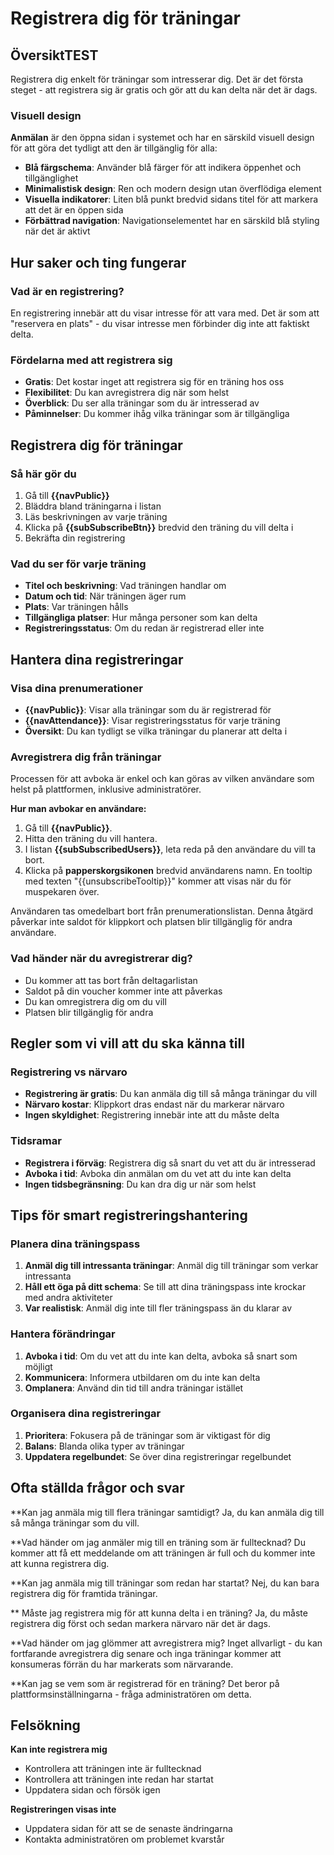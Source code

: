# Registrera dig för träningar

## ÖversiktTEST

Registrera dig enkelt för träningar som intresserar dig. Det är det första steget - att registrera sig är gratis och gör att du kan delta när det är dags.

### Visuell design
**Anmälan** är den öppna sidan i systemet och har en särskild visuell design för att göra det tydligt att den är tillgänglig för alla:
- **Blå färgschema**: Använder blå färger för att indikera öppenhet och tillgänglighet
- **Minimalistisk design**: Ren och modern design utan överflödiga element
- **Visuella indikatorer**: Liten blå punkt bredvid sidans titel för att markera att det är en öppen sida
- **Förbättrad navigation**: Navigationselementet har en särskild blå styling när det är aktivt

## Hur saker och ting fungerar

### Vad är en registrering?
En registrering innebär att du visar intresse för att vara med. Det är som att "reservera en plats" - du visar intresse men förbinder dig inte att faktiskt delta.

### Fördelarna med att registrera sig
- **Gratis**: Det kostar inget att registrera sig för en träning hos oss
- **Flexibilitet**: Du kan avregistrera dig när som helst
- **Överblick**: Du ser alla träningar som du är intresserad av
- **Påminnelser**: Du kommer ihåg vilka träningar som är tillgängliga

## Registrera dig för träningar

### Så här gör du
1. Gå till **{{navPublic}}**
2. Bläddra bland träningarna i listan
3. Läs beskrivningen av varje träning
4. Klicka på **{{subSubscribeBtn}}** bredvid den träning du vill delta i
5. Bekräfta din registrering

### Vad du ser för varje träning
- **Titel och beskrivning**: Vad träningen handlar om
- **Datum och tid**: När träningen äger rum
- **Plats**: Var träningen hålls
- **Tillgängliga platser**: Hur många personer som kan delta
- **Registreringsstatus**: Om du redan är registrerad eller inte

## Hantera dina registreringar

### Visa dina prenumerationer
- **{{navPublic}}**: Visar alla träningar som du är registrerad för
- **{{navAttendance}}**: Visar registreringsstatus för varje träning
- **Översikt**: Du kan tydligt se vilka träningar du planerar att delta i

### Avregistrera dig från träningar
Processen för att avboka är enkel och kan göras av vilken användare som helst på plattformen, inklusive administratörer.

**Hur man avbokar en användare:**
1. Gå till **{{navPublic}}**.
2. Hitta den träning du vill hantera.
3. I listan **{{subSubscribedUsers}}**, leta reda på den användare du vill ta bort.
4. Klicka på **papperskorgsikonen** bredvid användarens namn. En tooltip med texten "{{unsubscribeTooltip}}" kommer att visas när du för muspekaren över.

Användaren tas omedelbart bort från prenumerationslistan. Denna åtgärd påverkar inte saldot för klippkort och platsen blir tillgänglig för andra användare.

### Vad händer när du avregistrerar dig?
- Du kommer att tas bort från deltagarlistan
- Saldot på din voucher kommer inte att påverkas
- Du kan omregistrera dig om du vill
- Platsen blir tillgänglig för andra

## Regler som vi vill att du ska känna till

### Registrering vs närvaro
- **Registrering är gratis**: Du kan anmäla dig till så många träningar du vill
- **Närvaro kostar**: Klippkort dras endast när du markerar närvaro
- **Ingen skyldighet**: Registrering innebär inte att du måste delta

### Tidsramar
- **Registrera i förväg**: Registrera dig så snart du vet att du är intresserad
- **Avboka i tid**: Avboka din anmälan om du vet att du inte kan delta
- **Ingen tidsbegränsning**: Du kan dra dig ur när som helst

## Tips för smart registreringshantering

### Planera dina träningspass
1. **Anmäl dig till intressanta träningar**: Anmäl dig till träningar som verkar intressanta
2. **Håll ett öga på ditt schema**: Se till att dina träningspass inte krockar med andra aktiviteter
3. **Var realistisk**: Anmäl dig inte till fler träningspass än du klarar av

### Hantera förändringar
1. **Avboka i tid**: Om du vet att du inte kan delta, avboka så snart som möjligt
2. **Kommunicera**: Informera utbildaren om du inte kan delta
3. **Omplanera**: Använd din tid till andra träningar istället

### Organisera dina registreringar
1. **Prioritera**: Fokusera på de träningar som är viktigast för dig
2. **Balans**: Blanda olika typer av träningar
3. **Uppdatera regelbundet**: Se över dina registreringar regelbundet

## Ofta ställda frågor och svar

**Kan jag anmäla mig till flera träningar samtidigt?
Ja, du kan anmäla dig till så många träningar som du vill.

**Vad händer om jag anmäler mig till en träning som är fulltecknad?
Du kommer att få ett meddelande om att träningen är full och du kommer inte att kunna registrera dig.

**Kan jag anmäla mig till träningar som redan har startat?
Nej, du kan bara registrera dig för framtida träningar.

** Måste jag registrera mig för att kunna delta i en träning?
Ja, du måste registrera dig först och sedan markera närvaro när det är dags.

**Vad händer om jag glömmer att avregistrera mig?
Inget allvarligt - du kan fortfarande avregistrera dig senare och inga träningar kommer att konsumeras förrän du har markerats som närvarande.

**Kan jag se vem som är registrerad för en träning?
Det beror på plattformsinställningarna - fråga administratören om detta.

## Felsökning

**Kan inte registrera mig**
- Kontrollera att träningen inte är fulltecknad
- Kontrollera att träningen inte redan har startat
- Uppdatera sidan och försök igen

**Registreringen visas inte**
- Uppdatera sidan för att se de senaste ändringarna
- Kontakta administratören om problemet kvarstår

